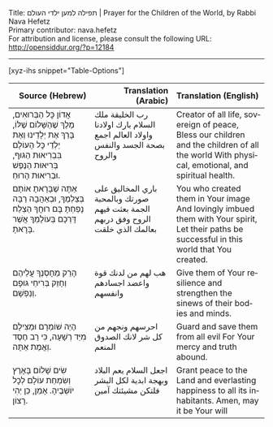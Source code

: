 <html>
<head></head>
<body>
Title: תפילה למען ילדי העולם | Prayer for the Children of the World, by Rabbi Nava Hefetz<br />
Primary contributor: nava.hefetz<br />
For attribution and license, please consult the following URL: <a href="http://opensiddur.org/?p=12184">http://opensiddur.org/?p=12184</a>
<p />
<hr />

[xyz-ihs snippet="Table-Options"]<table style="margin-left: auto; margin-right: auto;" class="draggable">
<thead><tr><th id="x" style="text-align: right;">Source (Hebrew)</th><th style="text-align: right;">Translation (Arabic)</th><th style="text-align: left;">Translation (English)</th></tr></thead>
<tbody>
<tr>
<td style="vertical-align: top;" width="32%">
<div class="liturgy" lang="he">
אֲדוֹן כׇּל הַבְּרוּאִים, מֶלֶךְ שֶׁהַשָּׁלוֹם שֶׁלּוֹ,
בָּרֵךְ אֶת יְלָדֵינוּ וְאֶת יַלְדֵי כׇּל הָעוֹלָם
בִּבְרִיאוּת הַגּוּף, בְּרִיאוּת הַנֶּפֶשׁ וּבְרִיאוּת הָרוּחַ.
</span></div></td>

<td style="vertical-align: top;" width="32%">
<div class="arabic" lang="ar">
رب الخليقة ملك السلام
بارك اولادنا واولاد العالم اجمع
بصحة الجسد والنفس والروح
</span></div></td>

<td style="vertical-align: top;" width="36%">
<div class="english" lang="en">
Creator of all life, sovereign of peace,
Bless our children and the children of all the world
With physical, emotional, and spiritual health.
</div></td>
</tr>


<tr>
<td style="vertical-align: top;" width="32%">
<div class="liturgy" lang="he">
אַתָּה שֶׁבָּרָאתָ אוֹתָם בְּצַלְמֶךָ,
וּבְאַהֲבָה רַבָּה נָפַחְתָּ בָּם רוּחֲךָ
הַצְלַח דָּרְכָם בְּעוֹלָמְךָ אֲשֶׁר בָּרָאתָ.
</span></div></td>

<td style="vertical-align: top;" width="32%">
<div class="arabic" lang="ar">
باري المخاليق على صورتك
وبالمحبة الجمة بعثت فيهم الروح
وفق دربهم بعالمك الذي خلقت
</span></div></td>

<td style="vertical-align: top;" width="36%">
<div class="english" lang="en">
You who created them in Your image
And lovingly imbued them with Your spirit,
Let their paths be successful in this world that You created.
</div></td>
</tr>


<tr>
<td style="vertical-align: top;" width="32%">
<div class="liturgy" lang="he">
הָרֵק מֵחָסְנֶךָ עֲלֵיהֶם וְחָזֵק בְּרִיחֵי גּוּפָם וְנַפְשָׁם.
</span></div></td>

<td style="vertical-align: top;" width="32%">
<div class="arabic" lang="ar">
هب لهم من لدنك قوة واعضد اجسادهم وانفسهم
</span></div></td>

<td style="vertical-align: top;" width="36%">
<div class="english" lang="en">
Give them of Your resilience and strengthen the sinews of their bodies and minds.
</div></td>
</tr>


<tr>
<td style="vertical-align: top;" width="32%">
<div class="liturgy" lang="he">
הֶיֵה שׁוֹמְרָם וּמַצִּילָם מִיַּד רְשָׁעָה,
כִּי רַב חֶסֶד וְאֱמֶת אַתָּה.
</span></div></td>

<td style="vertical-align: top;" width="32%">
<div class="arabic" lang="ar">
احرسهم ونجهم من كل شر
لانك الصدوق المنعم
</span></div></td>

<td style="vertical-align: top;" width="36%">
<div class="english" lang="en">
Guard and save them from all evil
For Your mercy and truth abound.
</div></td>
</tr>


<tr>
<td style="vertical-align: top;" width="32%">
<div class="liturgy" lang="he">
שִׂים שָׁלוֹם בָּאָרֶץ וְשִׂמְחַת עוֹלָם לְכׇל יוֹשְׁבֶיהָ.
אָמֵן, כֵּן יְהִי רָצוֹן.
</span></div></td>

<td style="vertical-align: top;" width="32%">
<div class="arabic" lang="ar">
اجعل السلام يعم البلاد وبهجة ابدية لكل البشر
فلتكن مشيئتك آمين
</span></div></td>

<td style="vertical-align: top;" width="36%">
<div class="english" lang="en">
Grant peace to the Land and everlasting happiness to all its inhabitants.
Amen, may it be Your will
</div></td></tr>
</tbody></table>
</body>
</html>